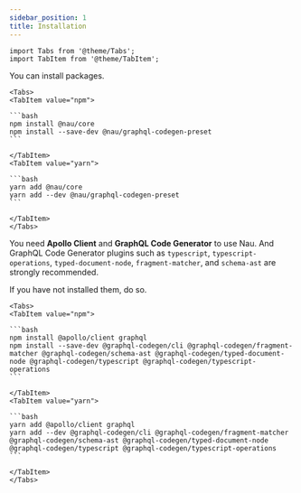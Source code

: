 ```yaml
---
sidebar_position: 1
title: Installation
---
```


```mdx-code-block
import Tabs from '@theme/Tabs';
import TabItem from '@theme/TabItem';
```

You can install packages.

````mdx-code-block
<Tabs>
<TabItem value="npm">

```bash
npm install @nau/core
npm install --save-dev @nau/graphql-codegen-preset
```

</TabItem>
<TabItem value="yarn">

```bash
yarn add @nau/core
yarn add --dev @nau/graphql-codegen-preset
```

</TabItem>
</Tabs>
````


You need **Apollo Client** and **GraphQL Code Generator** to use Nau. And GraphQL Code Generator plugins such as `typescript`, `typescript-operations`, `typed-document-node`, `fragment-matcher`, and `schema-ast` are strongly recommended.

If you have not installed them, do so.

````mdx-code-block
<Tabs>
<TabItem value="npm">

```bash
npm install @apollo/client graphql
npm install --save-dev @graphql-codegen/cli @graphql-codegen/fragment-matcher @graphql-codegen/schema-ast @graphql-codegen/typed-document-node @graphql-codegen/typescript @graphql-codegen/typescript-operations
```

</TabItem>
<TabItem value="yarn">

```bash
yarn add @apollo/client graphql
yarn add --dev @graphql-codegen/cli @graphql-codegen/fragment-matcher @graphql-codegen/schema-ast @graphql-codegen/typed-document-node @graphql-codegen/typescript @graphql-codegen/typescript-operations
```

</TabItem>
</Tabs>
````

